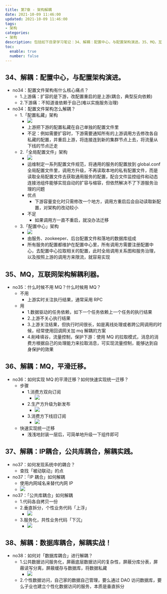 ```yaml
---
title: 第7章 - 架构解耦
date: 2021-10-09 11:46:00
updated: 2021-10-09 11:46:00
tags:
- 架构
categories:
- 架构
description: 包括如下目录学习笔记：34、解耦：配置中心，与配置架构演进。35、MQ，互联网架构解耦利器。36、解耦：MQ，平滑迁移。37、解耦：IP耦合，公共库耦合，解耦实践。38、解耦：数据库耦合，解耦实战！
toc:
  enable: true
  number: false
---
```



## 34、解耦：配置中心，与配置架构演进。
- no34：配置文件架构有什么核心痛点？
    - 1.上游痛：扩容的是下游，改配置重启的是上游(耦合，典型反向依赖)
    - 2.下游痛：不知道谁依赖于自己(难以实施服务治理)
- no34：配置文件架构怎么解耦？
    - 1.「配置私藏」架构
        - ![](https://img.shiqi-lu.tech/20210919152754.png)
        - 上游把下游的配置私藏在自己单独的配置文件里
        - 不足：例如需要扩容时，下游需要通知所有的上游调用方去修改各自私藏的配置，并重启上游，将连接连到新的集群节点上去，将流量从下线的节点迁走
    - 2.「全局配置文件」架构
        - ![](https://img.shiqi-lu.tech/20210919153259.png)
        - 运维制定一系列配置文件规范，将通用的服务的配置放到 global.conf 全局配置文件里，调用方升级，不再读取本地的私有配置文件，而是读取全局配置文件去获取通用服务的配置，配合文件监控组件和动态连接池组件能够实现自动的扩容与缩容，但依然解决不了下游服务治理的问题
        - 优点
            - 下游容量变化时只需修改一个地方，调用方重启后会自动读取新配置，对架构的改动较小
        - 不足
            - 如果调用方一直不重启，就没办法迁移
    - 3.「配置中心」架构
        - ![](https://img.shiqi-lu.tech/20210919153652.png)
        - 由服务、zookeeper、后台配置文件和落地的数据库组成
        - 所有服务的配置都维护在配置中心里，所有调用方需要注册配置中心，去配置中心拉取相关的配置，此时全局调用关系图和服务治理，以及按照上游的调用方来限流，就容易实现


## 35、MQ，互联网架构解耦利器。
- no35：什么时候不用 MQ？什么时候用 MQ？
    - 不用
        - 上游实时关注执行结果，通常采用 RPC
    - 用
        - 1.数据驱动的任务依赖，如下一个任务依赖上一个任务的执行结果
        - 2.上游不关心执行结果
        - 3.上游关注结果，但执行时间很长，如是离线处理或者跨公网调用的时候，经常使用回调网关加 mq 解耦的方案
        - 4.削峰填谷，流量控制，保护下游：使用 MQ 的拉取模式，消息的消费方根据自己的处理能力来拉取消息，可实现流量控制，能够达到自身保护的效果


## 36、解耦：MQ，平滑迁移。
- no36：如何实现 MQ 的平滑迁移？如何快速实现统一迁移？
    - 步骤
        - 1.消费方双向订阅
            - ![](https://img.shiqi-lu.tech/20210919161429.png)
        - 2.生产方升级为新发布
            - ![](https://img.shiqi-lu.tech/20210919161457.png)
        - 3.消费方下线旧订阅
            - ![](https://img.shiqi-lu.tech/20210919161530.png)
    - 快速实现统一迁移
        - 浅浅地封装一层后，可简单地升级一下组件即可


## 37、解耦：IP耦合，公共库耦合，解耦实践。
- no37：如何发现系统中的耦合？
    - 查找「被动联动」的点
- no37：「IP 耦合」如何解耦
    - 使用内网域名来替代内网 IP
    - ![](https://img.shiqi-lu.tech/20210919165206.png)
- no37：「公共库耦合」如何解耦
    - 1.代码各自拷贝一份
    - 2.垂直拆分，个性业务代码「上浮」
        - ![](https://img.shiqi-lu.tech/20210919165326.png)
    - 3.服务化，共性业务代码「下沉」
        - ![](https://img.shiqi-lu.tech/20210919165415.png)


## 38、解耦：数据库耦合，解耦实战！
- no38：如何对「数据库耦合」进行解耦？
    - 1.公共数据访问服务化，屏蔽底层数据访问的复杂性，屏蔽分库分表，屏蔽读写分离，屏蔽缓存与数据库，将数据私藏
        - ![](https://img.shiqi-lu.tech/20210919171009.png)
    - 2.个性数据访问，自己家的数据自己管理，要么通过 DAO 访问数据库，要么子业也建立个性化数据访问的服务，本质是垂直拆分

